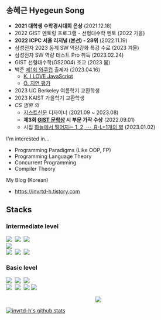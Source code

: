 <!--
**invrtd-h/invrtd-h** is a ✨ _special_ ✨ repository because its `README.md` (this file) appears on your GitHub profile.

Here are some ideas to get you started:

- 🔭 I’m currently working on ...
- 🌱 I’m currently learning ...
- 👯 I’m looking to collaborate on ...
- 🤔 I’m looking for help with ...
- 💬 Ask me about ...
- 📫 How to reach me: ...
- 😄 Pronouns: ...
- ⚡ Fun fact: ...
-->

## 송혜근 Hyegeun Song

* **2021 대학생 수학경시대회 은상** (2021.12.18)
* 2022 GIST 멘토링 프로그램 - 선형대수학 멘토 (2022 가을)
* **2022 ICPC 서울 리저널 (본선) - 28위** (2022.11.19)
* 삼성전자 2023 동계 SW 역량강화 특강 수료 (2023 겨울)
* 삼성전자 SW 역량 테스트 Pro 취득 (2023.02.24)
* GIST 선형대수학(GS2004) 조교 (2023 봄)
* 백준 [제1회 와쿠컵](https://www.acmicpc.net/contest/view/967) 출제자 (2023.04.16)
  * [K. I LOVE JavaScript](https://www.acmicpc.net/problem/27969)
  * [O. 지연 평가](https://www.acmicpc.net/problem/27973)
* 2023 UC Berkeley 여름학기 교환학생
* 2023 KAIST 가을학기 교환학생
* *CS 범위 외*
  * [지스트신문](https://gistnews.co.kr) 디자이너 (2021.09 ~ 2023.08)
  * **제3회 [GIST 문학상](https://gistnews.co.kr/?p=5859&) 시 부문 가작 수상** (2022.09.01)
  * 시집 [하늘에서 떨어지는 1, 2, ⋯, R-L+1개의 별](https://www.bookk.co.kr/book/view/159934) (2023.01.02)

I'm interested in...

* Programming Paradigms (Like OOP, FP)
* Programming Language Theory
* Concurrent Programming
* Compiler Theory

My Blog (Korean)

* https://invrtd-h.tistory.com

## Stacks

### Intermediate level

<img src="https://img.shields.io/badge/C++-00599C?style=flat-square&logo=c%2b%2b&logoColor=white"/>&nbsp;
<img src="https://img.shields.io/badge/Python-3776AB?style=flat-square&logo=python&logoColor=white"/>&nbsp;
<img src="https://img.shields.io/badge/scala-%23DC322F.svg?style=flat-square&logo=scala&logoColor=white"/>&nbsp;
</br>
<img src="https://img.shields.io/badge/PLY-000000?style=flat-square&logoColor=white">
</br>
<img src="https://img.shields.io/badge/Notion-000000?style=flat-square&logo=notion&logoColor=white"/>&nbsp;
<img src="https://img.shields.io/badge/Photoshop-31A8FF?style=flat-square&logo=adobe%20photoshop&logoColor=white"/>&nbsp;
<img src="https://img.shields.io/badge/Slack-4A154B?style=flat-square&logo=slack&logoColor=white"/>&nbsp;

### Basic level

<img src="https://img.shields.io/badge/C-A8B9CC?style=flat-square&logo=c&logoColor=white"/>&nbsp;
<img src="https://img.shields.io/badge/Go-00ADD8?style=flat-square&logo=Go&logoColor=white"/>&nbsp;
<img src="https://img.shields.io/badge/Rust-000000?style=flat-square&logo=Rust&logoColor=white"/>
</br>
<img src="https://img.shields.io/badge/Numpy-013243?style=flat-square&logo=numpy&logoColor=white"/>&nbsp;
<img src="https://img.shields.io/badge/Pandas-150458?style=flat-square&logo=pandas&logoColor=white"/>&nbsp;
<img src="https://img.shields.io/badge/Selenium-43B02A?style=flat-square&logo=Selenium&logoColor=white"/>
<img src="https://img.shields.io/badge/TensorFlow-FF6F00?style=flat-square&logo=tensorflow&logoColor=white"/>&nbsp;

<p align=center><a href="https://solved.ac/profile/invrtd_h"><img src="https://github-readme-solvedac-hyp3rflow.vercel.app/api/?handle=invrtd_h"></a></p>

[![invrtd-h's github stats](https://github-readme-stats.vercel.app/api?username=invrtd-h&show_icons=true&theme=dracula)](https://github.com/invrtd-h)
